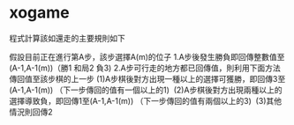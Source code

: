 # xogame

程式計算該如還走的主要規則如下

假設目前正在進行第A步，該步選擇A(m)的位子
1.A步後發生勝負即回傳整數值至(A-1,A-1(m))（勝1 和局2 負3)
2.A步可行走的地方都已回傳值，則利用下面方法傳回值至該步棋的上一步
  (1)A步棋後對方出現一種以上的選擇可獲勝，即回傳3至(A-1,A-1(m)) （下一步傳回的值有一個以上的1)
  (2)A步棋後對方出現兩種以上的選擇導致負，即回傳1至(A-1,A-1(m)) （下一步傳回的值有兩個以上的3)
  (3)其他情況則回傳2
